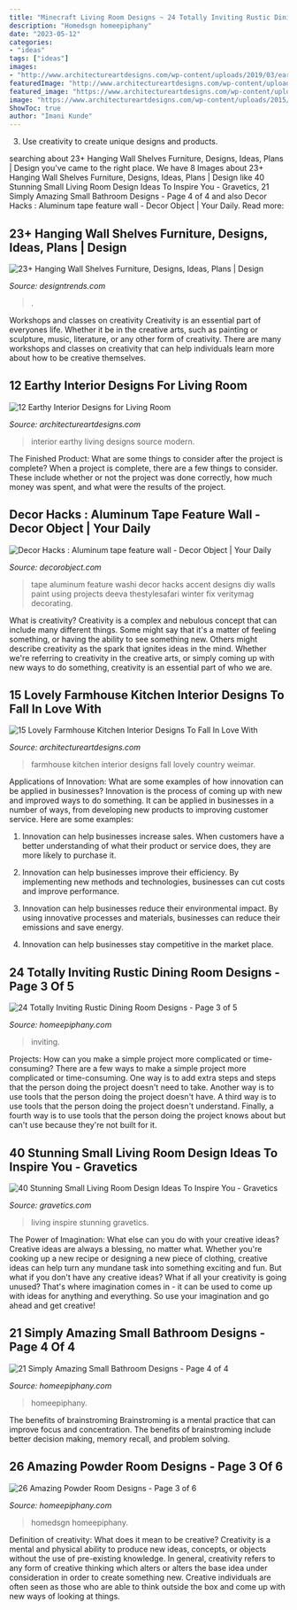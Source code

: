 ```yaml
---
title: "Minecraft Living Room Designs ~ 24 Totally Inviting Rustic Dining Room Designs"
description: "Homedsgn homeepiphany"
date: "2023-05-12"
categories:
- "ideas"
tags: ["ideas"]
images:
- "http://www.architectureartdesigns.com/wp-content/uploads/2019/03/earthy-modern-interior.2-630x945.jpg"
featuredImage: "http://www.architectureartdesigns.com/wp-content/uploads/2019/03/earthy-modern-interior.2-630x945.jpg"
featured_image: "https://www.architectureartdesigns.com/wp-content/uploads/2015/01/15-Lovely-Farmhouse-Kitchen-Interior-Designs-To-Fall-In-Love-With-14-630x947.jpg"
image: "https://www.architectureartdesigns.com/wp-content/uploads/2015/01/15-Lovely-Farmhouse-Kitchen-Interior-Designs-To-Fall-In-Love-With-14-630x947.jpg"
ShowToc: true
author: "Imani Kunde"
---
```



3. Use creativity to create unique designs and products.

	

		
searching about 23+ Hanging Wall Shelves Furniture, Designs, Ideas, Plans | Design you've came to the right place. We have 8 Images about 23+ Hanging Wall Shelves Furniture, Designs, Ideas, Plans | Design like 40 Stunning Small Living Room Design Ideas To Inspire You - Gravetics, 21 Simply Amazing Small Bathroom Designs - Page 4 of 4 and also Decor Hacks : Aluminum tape feature wall - Decor Object | Your Daily. Read more:
		
    
## 23+ Hanging Wall Shelves Furniture, Designs, Ideas, Plans | Design

<img loading=lazy src="https://images.designtrends.com/wp-content/uploads/2016/03/02121357/Kids-Bedroom-Wall-Hanging-Shelves.jpg" onerror="this.onerror=null;this.src='https://tse2.mm.bing.net/th?id=OIP.pZpNAcuIHxr37I8TG-gH7wHaJ4&amp;pid=15.1';" alt="23+ Hanging Wall Shelves Furniture, Designs, Ideas, Plans | Design">

_Source: designtrends.com_

>. 

	

Workshops and classes on creativity
Creativity is an essential part of everyones life. Whether it be in the creative arts, such as painting or sculpture, music, literature, or any other form of creativity. There are many workshops and classes on creativity that can help individuals learn more about how to be creative themselves.

    
## 12 Earthy Interior Designs For Living Room

<img loading=lazy src="http://www.architectureartdesigns.com/wp-content/uploads/2019/03/earthy-modern-interior.2-630x945.jpg" onerror="this.onerror=null;this.src='https://tse1.mm.bing.net/th?id=OIP.s_x8wjomEiLk6YvF61NdUgHaLH&amp;pid=15.1';" alt="12 Earthy Interior Designs for Living Room">

_Source: architectureartdesigns.com_

>interior earthy living designs source modern. 

	

The Finished Product: What are some things to consider after the project is complete?
When a project is complete, there are a few things to consider. These include whether or not the project was done correctly, how much money was spent, and what were the results of the project.

    
## Decor Hacks : Aluminum Tape Feature Wall - Decor Object | Your Daily

<img loading=lazy src="https://decorobject.com/wp-content/uploads/2017/10/decor-hacks-aluminum-tape-feature-wall.jpg" onerror="this.onerror=null;this.src='https://tse4.mm.bing.net/th?id=OIP.cbWLFFFI-wqstWbfTqLLawHaJ3&amp;pid=15.1';" alt="Decor Hacks : Aluminum tape feature wall - Decor Object | Your Daily">

_Source: decorobject.com_

>tape aluminum feature washi decor hacks accent designs diy walls paint using projects deeva thestylesafari winter fix veritymag decorating. 

	

What is creativity?
Creativity is a complex and nebulous concept that can include many different things. Some might say that it's a matter of feeling something, or having the ability to see something new. Others might describe creativity as the spark that ignites ideas in the mind. Whether we're referring to creativity in the creative arts, or simply coming up with new ways to do something, creativity is an essential part of who we are.

    
## 15 Lovely Farmhouse Kitchen Interior Designs To Fall In Love With

<img loading=lazy src="https://www.architectureartdesigns.com/wp-content/uploads/2015/01/15-Lovely-Farmhouse-Kitchen-Interior-Designs-To-Fall-In-Love-With-14-630x947.jpg" onerror="this.onerror=null;this.src='https://tse2.mm.bing.net/th?id=OIP.8fgxQoYLacI_137vVdS93QHaLI&amp;pid=15.1';" alt="15 Lovely Farmhouse Kitchen Interior Designs To Fall In Love With">

_Source: architectureartdesigns.com_

>farmhouse kitchen interior designs fall lovely country weimar. 

	

Applications of Innovation: What are some examples of how innovation can be applied in businesses?
Innovation is the process of coming up with new and improved ways to do something. It can be applied in businesses in a number of ways, from developing new products to improving customer service. Here are some examples:
1. Innovation can help businesses increase sales. When customers have a better understanding of what their product or service does, they are more likely to purchase it.

2. Innovation can help businesses improve their efficiency. By implementing new methods and technologies, businesses can cut costs and improve performance.

3. Innovation can help businesses reduce their environmental impact. By using innovative processes and materials, businesses can reduce their emissions and save energy.

4. Innovation can help businesses stay competitive in the market place.

    
## 24 Totally Inviting Rustic Dining Room Designs - Page 3 Of 5

<img loading=lazy src="https://homeepiphany.com/wp-content/uploads/2015/05/24-Totally-Inviting-Rustic-Dining-Room-Designs-12-768x1024.jpg" onerror="this.onerror=null;this.src='https://tse3.mm.bing.net/th?id=OIP.-vAeroLAIL72T3IM6x0R9AHaJ4&amp;pid=15.1';" alt="24 Totally Inviting Rustic Dining Room Designs - Page 3 of 5">

_Source: homeepiphany.com_

>inviting. 

	

Projects: How can you make a simple project more complicated or time-consuming?
There are a few ways to make a simple project more complicated or time-consuming. One way is to add extra steps and steps that the person doing the project doesn't need to take. Another way is to use tools that the person doing the project doesn't have. A third way is to use tools that the person doing the project doesn't understand. Finally, a fourth way is to use tools that the person doing the project knows about but can't use because they're not built for it.

    
## 40 Stunning Small Living Room Design Ideas To Inspire You - Gravetics

<img loading=lazy src="https://www.gravetics.com/wp-content/uploads/2016/12/Living-Room-Decor.jpg" onerror="this.onerror=null;this.src='https://tse1.mm.bing.net/th?id=OIP.srBNn2rquv2NveYGUIYovgHaLH&amp;pid=15.1';" alt="40 Stunning Small Living Room Design Ideas To Inspire You - Gravetics">

_Source: gravetics.com_

>living inspire stunning gravetics. 

	

The Power of Imagination: What else can you do with your creative ideas?
Creative ideas are always a blessing, no matter what. Whether you're cooking up a new recipe or designing a new piece of clothing, creative ideas can help turn any mundane task into something exciting and fun. But what if you don't have any creative ideas? What if all your creativity is going unused? That's where imagination comes in - it can be used to come up with ideas for anything and everything. So use your imagination and go ahead and get creative!

    
## 21 Simply Amazing Small Bathroom Designs - Page 4 Of 4

<img loading=lazy src="https://homeepiphany.com/wp-content/uploads/2015/05/21-Simply-Amazing-Small-Bathroom-Designs-17.jpg" onerror="this.onerror=null;this.src='https://tse3.mm.bing.net/th?id=OIP.RYJvQ8h6PQ9mB0oUoBSQlQHaLI&amp;pid=15.1';" alt="21 Simply Amazing Small Bathroom Designs - Page 4 of 4">

_Source: homeepiphany.com_

>homeepiphany. 

	

The benefits of brainstroming
Brainstroming is a mental practice that can improve focus and concentration. The benefits of brainstroming include better decision making, memory recall, and problem solving.

    
## 26 Amazing Powder Room Designs - Page 3 Of 6

<img loading=lazy src="https://homeepiphany.com/wp-content/uploads/2015/07/26-Amazing-Powder-Room-Designs-13.jpg" onerror="this.onerror=null;this.src='https://tse3.mm.bing.net/th?id=OIP.fha6qS7V6N0Jhhy62nsLmAHaLH&amp;pid=15.1';" alt="26 Amazing Powder Room Designs - Page 3 of 6">

_Source: homeepiphany.com_

>homedsgn homeepiphany. 

	

Definition of creativity: What does it mean to be creative?
Creativity is a mental and physical ability to produce new ideas, concepts, or objects without the use of pre-existing knowledge. In general, creativity refers to any form of creative thinking which alters or alters the base idea under consideration in order to create something new. Creative individuals are often seen as those who are able to think outside the box and come up with new ways of looking at things.

